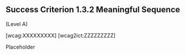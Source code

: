 ## Success Criterion 1.3.2 Meaningful Sequence

(Level A)

[wcag:XXXXXXXXX]
[wcag2ict:ZZZZZZZZZ]

Placeholder

